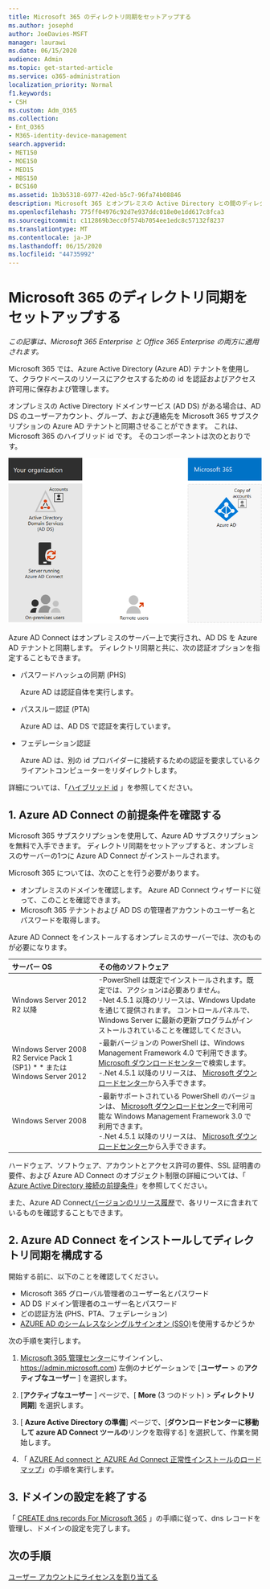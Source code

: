 ```yaml
---
title: Microsoft 365 のディレクトリ同期をセットアップする
ms.author: josephd
author: JoeDavies-MSFT
manager: laurawi
ms.date: 06/15/2020
audience: Admin
ms.topic: get-started-article
ms.service: o365-administration
localization_priority: Normal
f1.keywords:
- CSH
ms.custom: Adm_O365
ms.collection:
- Ent_O365
- M365-identity-device-management
search.appverid:
- MET150
- MOE150
- MED15
- MBS150
- BCS160
ms.assetid: 1b3b5318-6977-42ed-b5c7-96fa74b08846
description: Microsoft 365 とオンプレミスの Active Directory との間のディレクトリ同期をセットアップする方法について説明します。
ms.openlocfilehash: 775ff04976c92d7e937ddc018e0e1dd617c8fca3
ms.sourcegitcommit: c112869b3ecc0f574b7054ee1edc8c57132f8237
ms.translationtype: MT
ms.contentlocale: ja-JP
ms.lasthandoff: 06/15/2020
ms.locfileid: "44735992"
---
```

# <a name="set-up-directory-synchronization-for-microsoft-365"></a>Microsoft 365 のディレクトリ同期をセットアップする

*この記事は、Microsoft 365 Enterprise と Office 365 Enterprise の両方に適用されます。*

Microsoft 365 では、Azure Active Directory (Azure AD) テナントを使用して、クラウドベースのリソースにアクセスするための id を認証およびアクセス許可用に保存および管理します。 

オンプレミスの Active Directory ドメインサービス (AD DS) がある場合は、AD DS のユーザーアカウント、グループ、および連絡先を Microsoft 365 サブスクリプションの Azure AD テナントと同期させることができます。 これは、Microsoft 365 のハイブリッド id です。 そのコンポーネントは次のとおりです。

![Microsoft 365 のディレクトリ同期のコンポーネント](./media/about-office-365-identity/hybrid-identity.png)

Azure AD Connect はオンプレミスのサーバー上で実行され、AD DS を Azure AD テナントと同期します。 ディレクトリ同期と共に、次の認証オプションを指定することもできます。

- パスワードハッシュの同期 (PHS)

  Azure AD は認証自体を実行します。

- パススルー認証 (PTA)

  Azure AD は、AD DS で認証を実行しています。

- フェデレーション認証

  Azure AD は、別の id プロバイダーに接続するための認証を要求しているクライアントコンピューターをリダイレクトします。

詳細については、「[ハイブリッド id](plan-for-directory-synchronization.md) 」を参照してください。
  
## <a name="1-review-prerequisites-for-azure-ad-connect"></a>1. Azure AD Connect の前提条件を確認する

Microsoft 365 サブスクリプションを使用して、Azure AD サブスクリプションを無料で入手できます。 ディレクトリ同期をセットアップすると、オンプレミスのサーバーの1つに Azure AD Connect がインストールされます。
  
Microsoft 365 については、次のことを行う必要があります。
  
- オンプレミスのドメインを確認します。 Azure AD Connect ウィザードに従って、このことを確認できます。
- Microsoft 365 テナントおよび AD DS の管理者アカウントのユーザー名とパスワードを取得します。

Azure AD Connect をインストールするオンプレミスのサーバーでは、次のものが必要になります。
  
|**サーバー OS**|**その他のソフトウェア**|
|:-----|:-----|
|Windows Server 2012 R2 以降 | -PowerShell は既定でインストールされます。既定では、アクションは必要ありません。  <br> -Net 4.5.1 以降のリリースは、Windows Update を通じて提供されます。 コントロールパネルで、Windows Server に最新の更新プログラムがインストールされていることを確認してください。 |
|Windows Server 2008 R2 Service Pack 1 (SP1) * * または Windows Server 2012 | -最新バージョンの PowerShell は、Windows Management Framework 4.0 で利用できます。 [Microsoft ダウンロードセンター](https://go.microsoft.com/fwlink/p/?LinkId=717996)で検索します。  <br> -.Net 4.5.1 以降のリリースは、 [Microsoft ダウンロードセンター](https://go.microsoft.com/fwlink/p/?LinkId=717996)から入手できます。 |
|Windows Server 2008 | -最新サポートされている PowerShell のバージョンは、 [Microsoft ダウンロードセンター](https://go.microsoft.com/fwlink/p/?LinkId=717996)で利用可能な Windows Management Framework 3.0 で利用できます。  <br> -.Net 4.5.1 以降のリリースは、 [Microsoft ダウンロードセンター](https://go.microsoft.com/fwlink/p/?LinkId=717996)から入手できます。 |

ハードウェア、ソフトウェア、アカウントとアクセス許可の要件、SSL 証明書の要件、および Azure AD Connect のオブジェクト制限の詳細については、「 [Azure Active Directory 接続の前提条件](https://docs.microsoft.com/azure/active-directory/hybrid/how-to-connect-install-prerequisites)」を参照してください。
  
また、Azure AD Connect[バージョンのリリース履歴](https://docs.microsoft.com/azure/active-directory/hybrid/reference-connect-version-history)で、各リリースに含まれているものを確認することもできます。

## <a name="2-install-azure-ad-connect-and-configure-directory-synchronization"></a>2. Azure AD Connect をインストールしてディレクトリ同期を構成する

開始する前に、以下のことを確認してください。

- Microsoft 365 グローバル管理者のユーザー名とパスワード
- AD DS ドメイン管理者のユーザー名とパスワード
- どの認証方法 (PHS、PTA、フェデレーション)
- [AZURE AD のシームレスなシングルサインオン (SSO)](https://docs.microsoft.com/azure/active-directory/hybrid/how-to-connect-sso)を使用するかどうか

次の手順を実行します。

1. [Microsoft 365 管理センター](https://admin.microsoft.com)にサインインし、 https://admin.microsoft.com) 左側のナビゲーションで [**ユーザー** \> の**アクティブなユーザー** ] を選択します。
2. [**アクティブなユーザー** ] ページで、[ **More** (3 つのドット) \> **ディレクトリ同期**] を選択します。
  
3. [ **Azure Active Directory の準備**] ページで、[**ダウンロードセンターに移動して azure AD Connect ツールの**リンクを取得する] を選択して、作業を開始します。 
4. 「 [AZURE Ad connect と AZURE Ad Connect 正常性インストールのロードマップ](https://docs.microsoft.com/azure/active-directory/hybrid/how-to-connect-install-roadmap)」の手順を実行します。

## <a name="3-finish-setting-up-domains"></a>3. ドメインの設定を終了する

「 [CREATE dns records For Microsoft 365](https://docs.microsoft.com/office365/admin/get-help-with-domains/create-dns-records-at-any-dns-hosting-provider) 」の手順に従って、dns レコードを管理し、ドメインの設定を完了します。

## <a name="next-step"></a>次の手順

[ユーザー アカウントにライセンスを割り当てる](assign-licenses-to-user-accounts.md)
